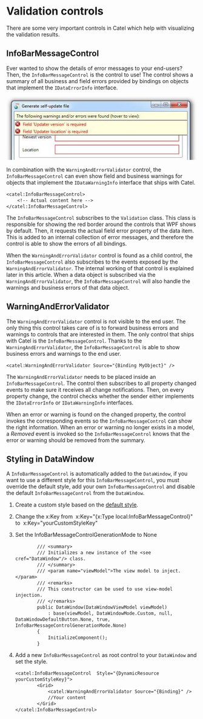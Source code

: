 # Validation controls

There are some very important controls in Catel which help with visualizing the validation results.

## InfoBarMessageControl

Ever wanted to show the details of error messages to your end-users? Then, the `InfoBarMessageControl` is the control to use! The control shows a summary of all business and field errors provided by bindings on objects that implement the `IDataErrorInfo` interface.

![](../../../images/catel-mvvm/views/xaml/validation-controls/infobarmessagecontrol.png)

In combination with the `WarningAndErrorValidator` control, the `InfoBarMessageControl` can even show field and business warnings for objects that implement the `IDataWarningInfo` interface that ships with Catel.

```
<catel:InfoBarMessageControl>
    <!-- Actual content here -->
</catel:InfoBarMessageControl>
```

The `InfoBarMessageControl` subscribes to the `Validation` class. This class is responsible for showing the red border around the controls that WPF shows by default. Then, it requests the actual field error property of the data item. This is added to an internal collection of error messages, and therefore the control is able to show the errors of all bindings.

When the `WarningAndErrorValidator` control is found as a child control, the `InfoBarMessageControl` also subscribes to the events exposed by the `WarningAndErrorValidator`. The internal working of that control is explained later in this article. When a data object is subscribed via the `WarningAndErrorValidator`, the `InfoBarMessageControl` will also handle the warnings and business errors of that data object.

## WarningAndErrorValidator

The `WarningAndErrorValidator` control is not visible to the end user. The only thing this control takes care of is to forward business errors and warnings to controls that are interested in them. The only control that ships with Catel is the `InfoBarMessageControl`. Thanks to the `WarningAndErrorValidator`, the `InfoBarMessageControl` is able to show business errors and warnings to the end user.

```
<catel:WarningAndErrorValidator Source="{Binding MyObject}" />
```

The `WarningAndErrorValidator` needs to be placed inside an `InfoBarMessageControl`. The control then subscribes to all property changed events to make sure it receives all change notifications. Then, on every property change, the control checks whether the sender either implements the `IDataErrorInfo` or `IDataWarningInfo` interfaces.

When an error or warning is found on the changed property, the control invokes the corresponding events so the `InfoBarMessageControl` can show the right information. When an error or warning no longer exists in a model, a *Removed* event is invoked so the `InfoBarMessageControl` knows that the error or warning should be removed from the summary.

## Styling in DataWindow

A `InfoBarMessageControl` is automatically added to the `DataWindow`, if you want to use a different style for this `InfoBarMessageControl`, you must override the default style, add your own `InfoBarMessageControl` and disable the default `InfoBarMessageControl` from the `DataWindow`.

1.  Create a custom style based on the [default style](https://github.com/Catel/Catel/blob/master/src/Catel.MVVM/Catel.MVVM.NET46/Themes/InfoBarMessageControl.generic.xaml).
2.  Change the x:Key from  x:Key="{x:Type local:InfoBarMessageControl}" to  x:Key="yourCustomStyleKey"
3.  Set the InfoBarMessageControlGenerationMode to None

    ``` {.c# data-syntaxhighlighter-params="brush: c#; gutter: false; theme: Confluence" data-theme="Confluence" style="brush: c#; gutter: false; theme: Confluence"}
            /// <summary>
            /// Initializes a new instance of the <see cref="DataWindow"/> class.
            /// </summary>
            /// <param name="viewModel">The view model to inject.</param>
            /// <remarks>
            /// This constructor can be used to use view-model injection.
            /// </remarks>
            public DataWindow(DataWindowViewModel viewModel)
                : base(viewModel, DataWindowMode.Custom, null, DataWindowDefaultButton.None, true, InfoBarMessageControlGenerationMode.None)
            {
                InitializeComponent();
            }
    ```

4.  Add a new `InfoBarMessageControl` as root control to your `DataWindow` and set the style.

    ```
    <catel:InfoBarMessageControl  Style="{DynamicResource yourCustomStyleKey}">
            <Grid>
                <catel:WarningAndErrorValidator Source="{Binding}" />
                //Your content 
            </Grid>
    </catel:InfoBarMessageControl>
    ```
